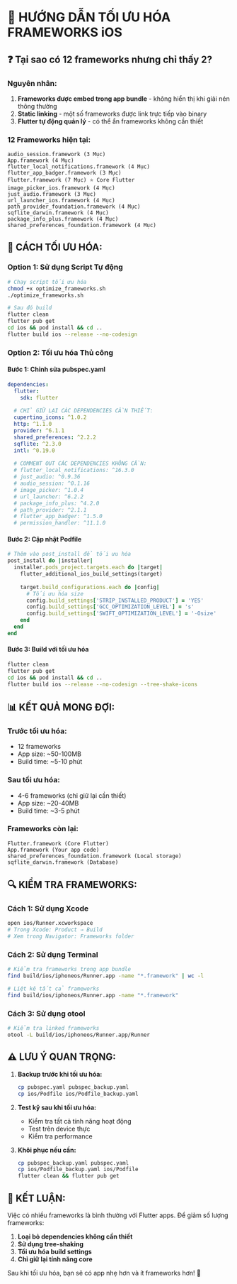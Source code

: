 # 🎯 HƯỚNG DẪN TỐI ƯU HÓA FRAMEWORKS iOS

## ❓ **Tại sao có 12 frameworks nhưng chỉ thấy 2?**

### **Nguyên nhân:**
1. **Frameworks được embed trong app bundle** - không hiển thị khi giải nén thông thường
2. **Static linking** - một số frameworks được link trực tiếp vào binary
3. **Flutter tự động quản lý** - có thể ẩn frameworks không cần thiết

### **12 Frameworks hiện tại:**
```
audio_session.framework (3 Mục)
App.framework (4 Mục) 
flutter_local_notifications.framework (4 Mục)
flutter_app_badger.framework (3 Mục)
Flutter.framework (7 Mục) ⭐ Core Flutter
image_picker_ios.framework (4 Mục)
just_audio.framework (3 Mục)
url_launcher_ios.framework (4 Mục)
path_provider_foundation.framework (4 Mục)
sqflite_darwin.framework (4 Mục)
package_info_plus.framework (4 Mục)
shared_preferences_foundation.framework (4 Mục)
```

## 🚀 **CÁCH TỐI ƯU HÓA:**

### **Option 1: Sử dụng Script Tự động**
```bash
# Chạy script tối ưu hóa
chmod +x optimize_frameworks.sh
./optimize_frameworks.sh

# Sau đó build
flutter clean
flutter pub get
cd ios && pod install && cd ..
flutter build ios --release --no-codesign
```

### **Option 2: Tối ưu hóa Thủ công**

#### **Bước 1: Chỉnh sửa pubspec.yaml**
```yaml
dependencies:
  flutter:
    sdk: flutter
  
  # CHỈ GIỮ LẠI CÁC DEPENDENCIES CẦN THIẾT:
  cupertino_icons: ^1.0.2
  http: ^1.1.0
  provider: ^6.1.1
  shared_preferences: ^2.2.2
  sqflite: ^2.3.0
  intl: ^0.19.0
  
  # COMMENT OUT CÁC DEPENDENCIES KHÔNG CẦN:
  # flutter_local_notifications: ^16.3.0
  # just_audio: ^0.9.36
  # audio_session: ^0.1.16
  # image_picker: ^1.0.4
  # url_launcher: ^6.2.2
  # package_info_plus: ^4.2.0
  # path_provider: ^2.1.1
  # flutter_app_badger: ^1.5.0
  # permission_handler: ^11.1.0
```

#### **Bước 2: Cập nhật Podfile**
```ruby
# Thêm vào post_install để tối ưu hóa
post_install do |installer|
  installer.pods_project.targets.each do |target|
    flutter_additional_ios_build_settings(target)
    
    target.build_configurations.each do |config|
      # Tối ưu hóa size
      config.build_settings['STRIP_INSTALLED_PRODUCT'] = 'YES'
      config.build_settings['GCC_OPTIMIZATION_LEVEL'] = 's'
      config.build_settings['SWIFT_OPTIMIZATION_LEVEL'] = '-Osize'
    end
  end
end
```

#### **Bước 3: Build với tối ưu hóa**
```bash
flutter clean
flutter pub get
cd ios && pod install && cd ..
flutter build ios --release --no-codesign --tree-shake-icons
```

## 📊 **KẾT QUẢ MONG ĐỢI:**

### **Trước tối ưu hóa:**
- 12 frameworks
- App size: ~50-100MB
- Build time: ~5-10 phút

### **Sau tối ưu hóa:**
- 4-6 frameworks (chỉ giữ lại cần thiết)
- App size: ~20-40MB
- Build time: ~3-5 phút

### **Frameworks còn lại:**
```
Flutter.framework (Core Flutter)
App.framework (Your app code)
shared_preferences_foundation.framework (Local storage)
sqflite_darwin.framework (Database)
```

## 🔍 **KIỂM TRA FRAMEWORKS:**

### **Cách 1: Sử dụng Xcode**
```bash
open ios/Runner.xcworkspace
# Trong Xcode: Product → Build
# Xem trong Navigator: Frameworks folder
```

### **Cách 2: Sử dụng Terminal**
```bash
# Kiểm tra frameworks trong app bundle
find build/ios/iphoneos/Runner.app -name "*.framework" | wc -l

# Liệt kê tất cả frameworks
find build/ios/iphoneos/Runner.app -name "*.framework"
```

### **Cách 3: Sử dụng otool**
```bash
# Kiểm tra linked frameworks
otool -L build/ios/iphoneos/Runner.app/Runner
```

## ⚠️ **LƯU Ý QUAN TRỌNG:**

1. **Backup trước khi tối ưu hóa:**
   ```bash
   cp pubspec.yaml pubspec_backup.yaml
   cp ios/Podfile ios/Podfile_backup.yaml
   ```

2. **Test kỹ sau khi tối ưu hóa:**
   - Kiểm tra tất cả tính năng hoạt động
   - Test trên device thực
   - Kiểm tra performance

3. **Khôi phục nếu cần:**
   ```bash
   cp pubspec_backup.yaml pubspec.yaml
   cp ios/Podfile_backup.yaml ios/Podfile
   flutter clean && flutter pub get
   ```

## 🎯 **KẾT LUẬN:**

Việc có nhiều frameworks là bình thường với Flutter apps. Để giảm số lượng frameworks:

1. **Loại bỏ dependencies không cần thiết**
2. **Sử dụng tree-shaking**
3. **Tối ưu hóa build settings**
4. **Chỉ giữ lại tính năng core**

Sau khi tối ưu hóa, bạn sẽ có app nhẹ hơn và ít frameworks hơn! 🚀
